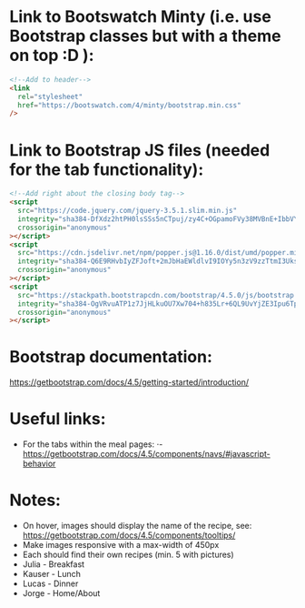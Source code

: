# Link to Bootswatch Minty (i.e. use Bootstrap classes but with a theme on top :D ):

```html
<!--Add to header-->
<link
  rel="stylesheet"
  href="https://bootswatch.com/4/minty/bootstrap.min.css"
/>
```

# Link to Bootstrap JS files (needed for the tab functionality):

```html
<!--Add right about the closing body tag-->
<script
  src="https://code.jquery.com/jquery-3.5.1.slim.min.js"
  integrity="sha384-DfXdz2htPH0lsSSs5nCTpuj/zy4C+OGpamoFVy38MVBnE+IbbVYUew+OrCXaRkfj"
  crossorigin="anonymous"
></script>
<script
  src="https://cdn.jsdelivr.net/npm/popper.js@1.16.0/dist/umd/popper.min.js"
  integrity="sha384-Q6E9RHvbIyZFJoft+2mJbHaEWldlvI9IOYy5n3zV9zzTtmI3UksdQRVvoxMfooAo"
  crossorigin="anonymous"
></script>
<script
  src="https://stackpath.bootstrapcdn.com/bootstrap/4.5.0/js/bootstrap.min.js"
  integrity="sha384-OgVRvuATP1z7JjHLkuOU7Xw704+h835Lr+6QL9UvYjZE3Ipu6Tp75j7Bh/kR0JKI"
  crossorigin="anonymous"
></script>
```

# Bootstrap documentation:

https://getbootstrap.com/docs/4.5/getting-started/introduction/

# Useful links:

- For the tabs within the meal pages:
  ⋅- https://getbootstrap.com/docs/4.5/components/navs/#javascript-behavior

# Notes:

- On hover, images should display the name of the recipe, see: https://getbootstrap.com/docs/4.5/components/tooltips/
- Make images responsive with a max-width of 450px
- Each should find their own recipes (min. 5 with pictures)
- Julia - Breakfast
- Kauser - Lunch
- Lucas - Dinner
- Jorge - Home/About
